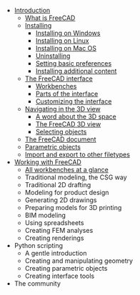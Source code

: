 * [Introduction](what_is_freecad.md)
  * [What is FreeCAD](what_is_freecad.md#what-is-freecad)
  * [Installing](installing.md)
    * [Installing on Windows](installing.md#installing-on-windows)
    * [Installing on Linux](installing.md#installing-on-linux)
    * [Installing on Mac OS](installing.md#installing-on-mac-os)
    * [Uninstalling](installing.md#uninstalling)
    * [Setting basic preferences](installing.md#setting-basic-preferences)
    * [Installing additional content](installing.md#installing-additional-content)
  * [The FreeCAD interface](the_freecad_interface.md)
    * [Workbenches](the_freecad_interface.md#workbenches)
    * [Parts of the interface](the_freecad_interface.md#parts-of-the-interface)
    * [Customizing the interface](the_freecad_interface.md#customizing-the-interface)
  * [Navigating in the 3D view](navigating_in_the_3d_view.md)
    * [A word about the 3D space](navigating_in_the_3d_view.md#a-word-about-the-3d-space)
    * [The FreeCAD 3D view](navigating_in_the_3d_view.md#the-freecad-3d-view)
    * [Selecting objects](navigating_in_the_3d_view.md#selecting-objects)
  * [The FreeCAD document](the_freecad_document.md)
  * [Parametric objects](parametric_objects.md)
  * [Import and export to other filetypes](import_and_export_to_other_filetypes.md)
* [Working with FreeCAD](all_workbenches_at_a_glance.md)
  * [All workbenches at a glance](all_workbenches_at_a_glance.md)
  * Traditional modeling, the CSG way
  * Traditional 2D drafting
  * Modeling for product design
  * Generating 2D drawings
  * Preparing models for 3D printing
  * BIM modeling
  * Using spreadsheets
  * Creating FEM analyses
  * Creating renderings
* Python scripting
  * A gentle introduction
  * Creating and manipulating geometry
  * Creating parametric objects
  * Creating interface tools
* The community
